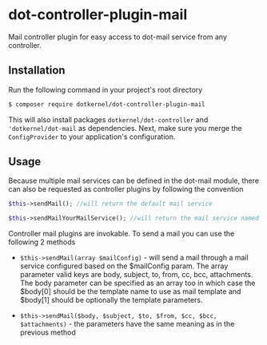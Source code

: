 # dot-controller-plugin-mail

Mail controller plugin for easy access to dot-mail service from any controller.

## Installation

Run the  following command in your project's root directory
```bash
$ composer require dotkernel/dot-controller-plugin-mail
```

This will also install packages `dotkernel/dot-controller` and `'dotkernel/dot-mail` as dependencies.
Next, make sure you merge the `ConfigProvider` to your application's configuration.

## Usage

Because multiple mail services can be defined in the dot-mail module, there can also be requested as controller plugins by following the convention

```php
$this->sendMail(); //will return the default mail service

$this->sendMailYourMailService(); //will return the mail service named your_mail_service
```

Controller mail plugins are invokable. To send a mail you can use the following 2 methods
 
 * `$this->sendMail(array $mailConfig)` - will send a mail through a mail service configured based on the $mailConfig param.
 The array parameter valid keys are body, subject, to, from, cc, bcc, attachments. The body parameter can be specified as an array too in which case the $body[0] should be the template name to use as mail template and $body[1] should be optionally the template parameters.
  
 * `$this->sendMail($body, $subject, $to, $from, $cc, $bcc, $attachments)` - the parameters have the same meaning as in the previous method
